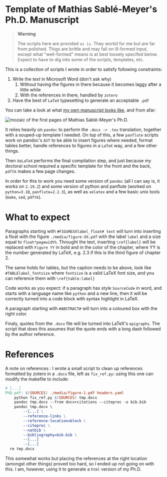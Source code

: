 # Template of Mathias Sablé-Meyer's Ph.D. Manuscript

> **Warning**
>
> The scripts here are provided `as is`. They workd for me but are far from
> polished. Thigs are brittle and may fail on ill-formed input, except what
> "well-formed" means is at best loosely specifed below. Expect to have to dig
> into some of the scripts, templates, etc.

This is a collection of scripts I wrote in order to satisfy following
constraints:

1. Write the _text_ in Microsoft Word (don't ask why)
    1. Without having the figures in there because it becomes laggy after a
       little while
    2. With the references in there, handled by `zotero`
2. Have the best of `LaTeX` typesetting to generate an acceptable `.pdf`

You can take a look at what [my own manuscript looks
like](https://s-m.ac/documents/PhD_manuscript_Mathias_Sablé-Meyer.pdf), and from afar:

![mozaic of the first pages of Mathias Sablé-Meyer's Ph.D.](./media/overview.png)

It relies heavily on `pandoc` to perform the `.docx -> .tex` translation,
together with a souped-up template I needed. On top of this, a few `panflute`
scripts work on pandoc's `AST` to be able to insert figures where needed,
format tables better, handle references to figures in a `LaTeX` way, and a few
other things.

Then `XeLaTeX` performs the final compilation step, and just because my
doctoral school required a specific template for the front and the back,
`pdftk` makes a few page changes.

In order for this to work you need some version of `pandoc` (all I can say is,
it works on `2.19.2`) and some version of python and panflute (worked on
`python=3.10`, `panflute=2.2.3`), as well as `xelatex` and a few basic unix
tools (`make`, `sed`, `pdftk`).

# What to expect

Paragraphs starting with `#FIGUREXXlabel_float# text` will turn into inserting
a float with the figure `./media/figure-XX.pdf` with the label `label` and a
size equal to `float*pagewidth`. Throught the text, inserting `\ref{label}`
will be replaced with `Figure YY` in bold and in the color of the chapter,
where YY is the number generated by LaTeX, e.g. 2.3 if this is the third figure
of chapter 2.

The same holds for tables, but the caption needs to be above, look like
`#TABLElabel_fontsize` where `fontsize` is a valid LaTeX font size, and you can
reference them with `\ref{table:label}`

Code works as you expect: if a paragraph has style `SourceCode` in word, and
starts with a language name like `python` and a new line, then it will be
correctly turned into a code block with syntax highlight in LaTeX.

A paragraph starting with `#ABSTRACT#` will turn into a coloured box with the
right color.

Finaly, quotes from the `.docx` file will be turned into LaTeX's `epigraphs`.
The script that does this assumes that the quote ends with a long dash followed
by the author reference.

# References

A note on references : I wrote a small script to clean up references formatted by zotero in a `.docx` file, left as `fix_ref.py`: using this one can modify the makefile to include:

```makefile
# [...]
PhD.pdf: $(SOURCES) ./media/figure-1.pdf headers.yaml
	python fix_ref.py $(SOURCES) tmp.docx
	pandoc tmp.docx --from docx+citations --citeproc -o bib.bib
	pandoc tmp.docx \
		--[...] \
		--reference-links \
		--reference-location=block \
		--citeproc \
		--natbib \
		--bibliography=bib.bib \
		--[...]
		--[...]
  rm tmp.docx
```

This somewhat works but placing the references at the right location (amongst
other things) proved too hard, so I ended up not going on with this. I am,
however, using it to generate a `html` version of my Ph.D.
